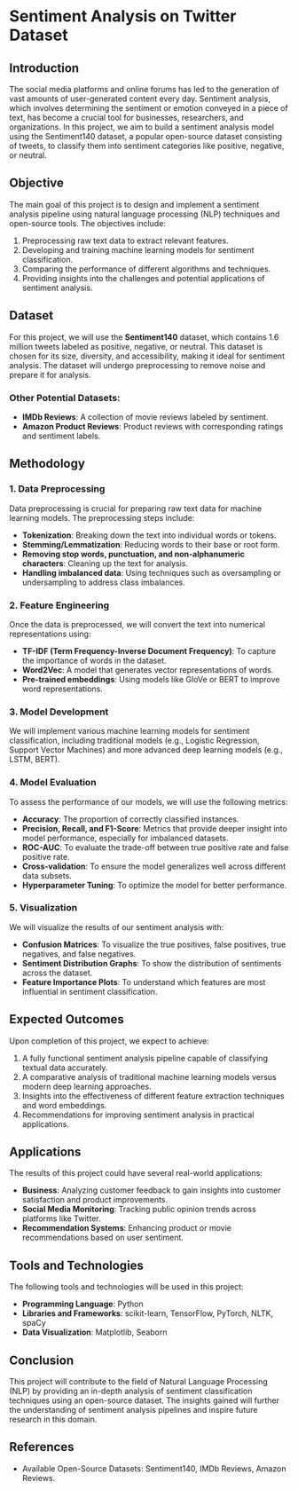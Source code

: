 # Sentiment Analysis on Twitter Dataset

## Introduction
The social media platforms and online forums has led to the generation of vast amounts of user-generated content every day. Sentiment analysis, which involves determining the sentiment or emotion conveyed in a piece of text, has become a crucial tool for businesses, researchers, and organizations. In this project, we aim to build a sentiment analysis model using the Sentiment140 dataset, a popular open-source dataset consisting of tweets, to classify them into sentiment categories like positive, negative, or neutral.

## Objective
The main goal of this project is to design and implement a sentiment analysis pipeline using natural language processing (NLP) techniques and open-source tools. The objectives include:
1. Preprocessing raw text data to extract relevant features.
2. Developing and training machine learning models for sentiment classification.
3. Comparing the performance of different algorithms and techniques.
4. Providing insights into the challenges and potential applications of sentiment analysis.

## Dataset
For this project, we will use the **Sentiment140** dataset, which contains 1.6 million tweets labeled as positive, negative, or neutral. This dataset is chosen for its size, diversity, and accessibility, making it ideal for sentiment analysis. The dataset will undergo preprocessing to remove noise and prepare it for analysis.

### Other Potential Datasets:
- **IMDb Reviews**: A collection of movie reviews labeled by sentiment.
- **Amazon Product Reviews**: Product reviews with corresponding ratings and sentiment labels.

## Methodology

### 1. Data Preprocessing
Data preprocessing is crucial for preparing raw text data for machine learning models. The preprocessing steps include:
- **Tokenization**: Breaking down the text into individual words or tokens.
- **Stemming/Lemmatization**: Reducing words to their base or root form.
- **Removing stop words, punctuation, and non-alphanumeric characters**: Cleaning up the text for analysis.
- **Handling imbalanced data**: Using techniques such as oversampling or undersampling to address class imbalances.

### 2. Feature Engineering
Once the data is preprocessed, we will convert the text into numerical representations using:
- **TF-IDF (Term Frequency-Inverse Document Frequency)**: To capture the importance of words in the dataset.
- **Word2Vec**: A model that generates vector representations of words.
- **Pre-trained embeddings**: Using models like GloVe or BERT to improve word representations.

### 3. Model Development
We will implement various machine learning models for sentiment classification, including traditional models (e.g., Logistic Regression, Support Vector Machines) and more advanced deep learning models (e.g., LSTM, BERT).

### 4. Model Evaluation
To assess the performance of our models, we will use the following metrics:
- **Accuracy**: The proportion of correctly classified instances.
- **Precision, Recall, and F1-Score**: Metrics that provide deeper insight into model performance, especially for imbalanced datasets.
- **ROC-AUC**: To evaluate the trade-off between true positive rate and false positive rate.
- **Cross-validation**: To ensure the model generalizes well across different data subsets.
- **Hyperparameter Tuning**: To optimize the model for better performance.

### 5. Visualization
We will visualize the results of our sentiment analysis with:
- **Confusion Matrices**: To visualize the true positives, false positives, true negatives, and false negatives.
- **Sentiment Distribution Graphs**: To show the distribution of sentiments across the dataset.
- **Feature Importance Plots**: To understand which features are most influential in sentiment classification.

## Expected Outcomes
Upon completion of this project, we expect to achieve:
1. A fully functional sentiment analysis pipeline capable of classifying textual data accurately.
2. A comparative analysis of traditional machine learning models versus modern deep learning approaches.
3. Insights into the effectiveness of different feature extraction techniques and word embeddings.
4. Recommendations for improving sentiment analysis in practical applications.

## Applications
The results of this project could have several real-world applications:
- **Business**: Analyzing customer feedback to gain insights into customer satisfaction and product improvements.
- **Social Media Monitoring**: Tracking public opinion trends across platforms like Twitter.
- **Recommendation Systems**: Enhancing product or movie recommendations based on user sentiment.

## Tools and Technologies
The following tools and technologies will be used in this project:
- **Programming Language**: Python
- **Libraries and Frameworks**: scikit-learn, TensorFlow, PyTorch, NLTK, spaCy
- **Data Visualization**: Matplotlib, Seaborn

## Conclusion
This project will contribute to the field of Natural Language Processing (NLP) by providing an in-depth analysis of sentiment classification techniques using an open-source dataset. The insights gained will further the understanding of sentiment analysis pipelines and inspire future research in this domain.

## References
- Available Open-Source Datasets: Sentiment140, IMDb Reviews, Amazon Reviews.


